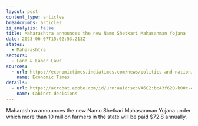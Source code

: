```yaml
---
layout: post
content_type: articles
breadcrumbs: articles
is_analysis: false
title: Maharashtra announces the new Namo Shetkari Mahasanman Yojana
date: 2023-06-07T15:02:53.213Z
states:
  - Maharashtra
sectors:
  - Land & Labor Laws
sources:
  - url: https://economictimes.indiatimes.com/news/politics-and-nation/maharashtra-farmers-to-get-rs-6000-a-year-under-new-scheme-approved-by-cabinet/articleshow/100623471.cms
    name: Economic Times
details:
  - url: https://acrobat.adobe.com/id/urn:aaid:sc:VA6C2:bc43f620-b00c-4e49-a46b-46712dfc8e1a?viewer%21megaVerb=group-discover
    name: Cabinet decisions
---
```

Maharashtra announces the new Namo Shetkari Mahasanman Yojana under which more than 10 million farmers in the state will be paid $72.8 annually.